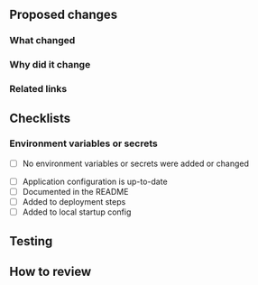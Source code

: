 ## Proposed changes

<!-- Provide a general summary of your changes in the title above -->
<!-- Include the Jira ticket number in square brackets as prefix, eg `[OLH-XXXX] PR Title` -->

### What changed

<!-- Describe the changes in detail - the "what"-->

### Why did it change

<!-- Describe the reason these changes were made - the "why" -->

### Related links

<!-- List any related PRs -->
<!-- List any related ADRs or RFCs -->

## Checklists

<!-- Merging this PR is effectively deploying to production. Be mindful to answer accurately. -->

### Environment variables or secrets

- [ ] No environment variables or secrets were added or changed

<!-- Delete if changes DO NOT include new environment variables or secrets -->

- [ ] Application configuration is up-to-date
- [ ] Documented in the README
- [ ] Added to deployment steps
- [ ] Added to local startup config

## Testing

<!-- Provide a summary of any manual testing you've done -->

## How to review

<!-- Describe any non-standard steps to review this work, or highlight any areas that you'd like the reviewer's opinion on -->
